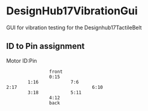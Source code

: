 # DesignHub17VibrationGui

GUI for vibration testing for the Designhub17TactileBelt


## ID to Pin assignment
Motor ID:Pin

```
				front
				0:15
		1:16			7:6
2:17							6:10
		3:18			5:11
				4:12
				back
```
